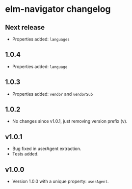 # elm-navigator changelog

## Next release

- Properties added: `languages`

## 1.0.4

- Properties added: `language`

## 1.0.3

- Properties added: `vendor` and `vendorSub`

## 1.0.2

- No changes since v1.0.1, just removing version prefix (v).

## v1.0.1

- Bug fixed in userAgent extraction.
- Tests added.

## v1.0.0

- Version 1.0.0 with a unique property: `userAgent`.
